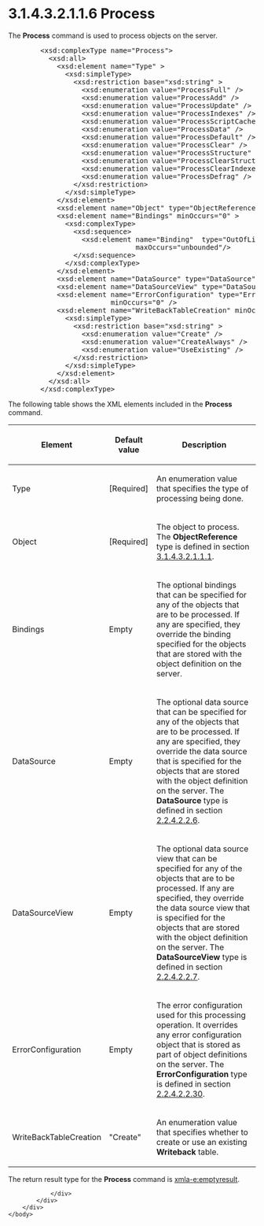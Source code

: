 <html dir="LTR" xmlns:mshelp="http://msdn.microsoft.com/mshelp" xmlns:ddue="http://ddue.schemas.microsoft.com/authoring/2003/5" xmlns:xlink="http://www.w3.org/1999/xlink" xmlns:tool="http://www.microsoft.com/tooltip">
    <head>
        <meta http-equiv="Content-Type" content="text/html; CHARSET=utf-8"></meta>
        <meta name="save" content="history"></meta>
        <title>3.1.4.3.2.1.1.6 Process</title>
        <xml>
            <mshelp:toctitle title="3.1.4.3.2.1.1.6 Process"></mshelp:toctitle>
            <mshelp:rltitle title="[MS-SSAS]: Process"></mshelp:rltitle>
            <mshelp:keyword index="A" term="7a4e14da-55b3-4606-9247-5e4407d26d9a"></mshelp:keyword>
            <mshelp:attr name="DCSext.ContentType" value="open specification"></mshelp:attr>
            <mshelp:attr name="AssetID" value="7a4e14da-55b3-4606-9247-5e4407d26d9a"></mshelp:attr>
            <mshelp:attr name="TopicType" value="kbRef"></mshelp:attr>
            <mshelp:attr name="DCSext.Title" value="[MS-SSAS]: Process" />
        </xml>
    </head>
    <body>
        <div id="header">
            <h1 class="heading">3.1.4.3.2.1.1.6 Process</h1>
        </div>
        <div id="mainSection">
            <div id="mainBody">
                <div id="allHistory" class="saveHistory"></div>
                <div id="sectionSection0" class="section" name="collapseableSection">
                    

<p>The <b>Process</b> command is used to process objects on the
server.</p>

<dl>
<dd>
<div><pre>   &lt;xsd:complexType name=&quot;Process&quot;&gt;
     &lt;xsd:all&gt;
       &lt;xsd:element name=&quot;Type&quot; &gt;
         &lt;xsd:simpleType&gt;
           &lt;xsd:restriction base=&quot;xsd:string&quot; &gt;
             &lt;xsd:enumeration value=&quot;ProcessFull&quot; /&gt;
             &lt;xsd:enumeration value=&quot;ProcessAdd&quot; /&gt;
             &lt;xsd:enumeration value=&quot;ProcessUpdate&quot; /&gt;
             &lt;xsd:enumeration value=&quot;ProcessIndexes&quot; /&gt;
             &lt;xsd:enumeration value=&quot;ProcessScriptCache&quot; /&gt;
             &lt;xsd:enumeration value=&quot;ProcessData&quot; /&gt;
             &lt;xsd:enumeration value=&quot;ProcessDefault&quot; /&gt;
             &lt;xsd:enumeration value=&quot;ProcessClear&quot; /&gt;
             &lt;xsd:enumeration value=&quot;ProcessStructure&quot; /&gt;
             &lt;xsd:enumeration value=&quot;ProcessClearStructureOnly&quot; /&gt;
             &lt;xsd:enumeration value=&quot;ProcessClearIndexes&quot; /&gt;
             &lt;xsd:enumeration value=&quot;ProcessDefrag&quot; /&gt;
           &lt;/xsd:restriction&gt;
         &lt;/xsd:simpleType&gt;
       &lt;/xsd:element&gt;
       &lt;xsd:element name=&quot;Object&quot; type=&quot;ObjectReference&quot; /&gt;
       &lt;xsd:element name=&quot;Bindings&quot; minOccurs=&quot;0&quot; &gt;
         &lt;xsd:complexType&gt;
           &lt;xsd:sequence&gt;
             &lt;xsd:element name=&quot;Binding&quot;  type=&quot;OutOfLineBinding&quot; minOccurs=&quot;0&quot;
                          maxOccurs=&quot;unbounded&quot;/&gt;
           &lt;/xsd:sequence&gt;
         &lt;/xsd:complexType&gt;
       &lt;/xsd:element&gt;
       &lt;xsd:element name=&quot;DataSource&quot; type=&quot;DataSource&quot; minOccurs=&quot;0&quot;  /&gt;
       &lt;xsd:element name=&quot;DataSourceView&quot; type=&quot;DataSourceView&quot; minOccurs=&quot;0&quot; /&gt;
       &lt;xsd:element name=&quot;ErrorConfiguration&quot; type=&quot;ErrorConfiguration&quot;
                    minOccurs=&quot;0&quot; /&gt;
       &lt;xsd:element name=&quot;WriteBackTableCreation&quot; minOccurs=&quot;0&quot; &gt;
         &lt;xsd:simpleType&gt;
           &lt;xsd:restriction base=&quot;xsd:string&quot; &gt;
             &lt;xsd:enumeration value=&quot;Create&quot; /&gt;
             &lt;xsd:enumeration value=&quot;CreateAlways&quot; /&gt;
             &lt;xsd:enumeration value=&quot;UseExisting&quot; /&gt;
           &lt;/xsd:restriction&gt;
         &lt;/xsd:simpleType&gt;
       &lt;/xsd:element&gt;
     &lt;/xsd:all&gt;
   &lt;/xsd:complexType&gt;
</pre></div>
</dd></dl>

<p>The following table shows the XML elements included in the <b>Process</b>
command.</p>

<table>
 <thead>
  <tr>
   <th>
   <p>Element</p>
   </th>
   <th>
   <p>Default value</p>
   </th>
   <th>
   <p>Description</p>
   </th>
  </tr>
 </thead>
 <tr>
  <td>
  <p>Type</p>
  </td>
  <td>
  <p>[Required]</p>
  </td>
  <td>
  <p>An enumeration value that specifies the type of
  processing being done.</p>
  </td>
 </tr>
 <tr>
  <td>
  <p>Object</p>
  </td>
  <td>
  <p>[Required]</p>
  </td>
  <td>
  <p>The object to process. The <b>ObjectReference</b> type
  is defined in section <a href="26834101-a86b-4365-8e58-d6e4a6ad377d.html">3.1.4.3.2.1.1.1</a>.</p>
  </td>
 </tr>
 <tr>
  <td>
  <p>Bindings</p>
  </td>
  <td>
  <p>Empty</p>
  </td>
  <td>
  <p>The optional bindings that can be specified for any of
  the objects that are to be processed. If any are specified, they override the
  binding specified for the objects that are stored with the object definition
  on the server.</p>
  </td>
 </tr>
 <tr>
  <td>
  <p>DataSource</p>
  </td>
  <td>
  <p>Empty</p>
  </td>
  <td>
  <p>The optional data source that can be specified for any
  of the objects that are to be processed. If any are specified, they override
  the data source that is specified for the objects that are stored with the
  object definition on the server. The <b>DataSource</b> type is defined in
  section <a href="3923a7c5-6a41-444a-ac09-a04db51cd739.html">2.2.4.2.2.6</a>.</p>
  </td>
 </tr>
 <tr>
  <td>
  <p>DataSourceView</p>
  </td>
  <td>
  <p>Empty</p>
  </td>
  <td>
  <p>The optional data source view that can be specified
  for any of the objects that are to be processed. If any are specified, they
  override the data source view that is specified for the objects that are
  stored with the object definition on the server. The <b>DataSourceView</b>
  type is defined in section <a href="31069e1b-d650-4664-b987-908589f2e7f3.html">2.2.4.2.2.7</a>.</p>
  </td>
 </tr>
 <tr>
  <td>
  <p>ErrorConfiguration</p>
  </td>
  <td>
  <p>Empty</p>
  </td>
  <td>
  <p>The error configuration used for this processing
  operation. It overrides any error configuration object that is stored as part
  of object definitions on the server. The <b>ErrorConfiguration</b> type is
  defined in section <a href="50ae7e06-d761-46d1-b7fc-d14c7e838890.html">2.2.4.2.2.30</a>.</p>
  </td>
 </tr>
 <tr>
  <td>
  <p>WriteBackTableCreation</p>
  </td>
  <td>
  <p>&quot;Create&quot;</p>
  </td>
  <td>
  <p>An enumeration value that specifies whether to create
  or use an existing <b>Writeback</b> table.</p>
  </td>
 </tr>
</table>

<p>The return result type for the <b>Process</b> command is <a href="e2751688-2c1a-479c-85b4-54bb909183aa.html">xmla-e:emptyresult</a>.</p>


                </div>
            </div>
        </div>
    </body>
</html>